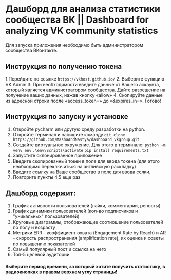 # Дашборд для анализа статистики сообщества ВК || Dashboard for analyzing VK community statistics
Для запуска приложения необходимо быть администратором сообщества ВКонтакте.

## Инструкция по получению токена
1.Перейдите по ссылке 
`https://vkhost.github.io/`
2. Выберите функцию VK Admin
3. При необходимости введите данные от Вашего аккаунта, который является администратором сообщества. Дайте разрешение на получение ваших данных, нажав кнопку «allow» 
4. Скопируйте данные из адресной строки после «access_token=» до «&expires_in=». Готово! 

## Инструкция по запуску и установке
1. Откройте pycharm или другую среду разработки на python.
2. Откройте терминал и напишите команду
`git clone https://github.com/MashaAndNastya/dashboard_vkgroup.git`
4. Создайте виртуальное окружение. Для этого в терминале:
   `python -m venv env`
   `.\env\Scripts\activate`
   `pip install requirements.txt`
5. Запустите склонированное приложение
6. Введите скопированный токен в поле для ввода токена (для этого необходимо переключиться на английскую раскладку)
7. Введите ссылку на Ваше сообщество в поле для ввода сслки.
8. Повторите пункты 4,5 еще раз

## Дашборд содержит:
1. График активности пользователей (лайки, комментарии, репосты)
2. График динамики пользователей (кол-во подписчиков и "уникальных" пользователей)
3. Круговые диаграммы, отображающие соотношение пользователей по полу и возрасту
4. Метрики ERR - коэффициент охвата (Engagement Rate by Reach) и AR - скорость распространения (amplification rate), их оценка и советы по повышению показателей
5. Самый популярный пост и ссылка на него
6. Топ-5 целевой аудитории

#### Выберите период времени, за который хотите получить статистику, в радиокнопках в правом верхнем углу страницы!
